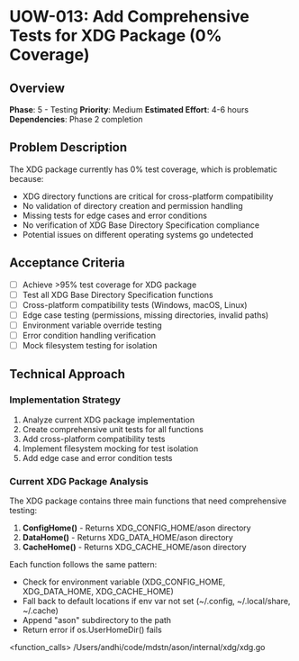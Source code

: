 # UOW-013: Add Comprehensive Tests for XDG Package (0% Coverage)

## Overview
**Phase**: 5 - Testing
**Priority**: Medium
**Estimated Effort**: 4-6 hours
**Dependencies**: Phase 2 completion

## Problem Description
The XDG package currently has 0% test coverage, which is problematic because:
- XDG directory functions are critical for cross-platform compatibility
- No validation of directory creation and permission handling
- Missing tests for edge cases and error conditions
- No verification of XDG Base Directory Specification compliance
- Potential issues on different operating systems go undetected

## Acceptance Criteria
- [ ] Achieve >95% test coverage for XDG package
- [ ] Test all XDG Base Directory Specification functions
- [ ] Cross-platform compatibility tests (Windows, macOS, Linux)
- [ ] Edge case testing (permissions, missing directories, invalid paths)
- [ ] Environment variable override testing
- [ ] Error condition handling verification
- [ ] Mock filesystem testing for isolation

## Technical Approach

### Implementation Strategy
1. Analyze current XDG package implementation
2. Create comprehensive unit tests for all functions
3. Add cross-platform compatibility tests
4. Implement filesystem mocking for test isolation
5. Add edge case and error condition tests

### Current XDG Package Analysis

The XDG package contains three main functions that need comprehensive testing:

1. **ConfigHome()** - Returns XDG_CONFIG_HOME/ason directory
2. **DataHome()** - Returns XDG_DATA_HOME/ason directory
3. **CacheHome()** - Returns XDG_CACHE_HOME/ason directory

Each function follows the same pattern:
- Check for environment variable (XDG_CONFIG_HOME, XDG_DATA_HOME, XDG_CACHE_HOME)
- Fall back to default locations if env var not set (~/.config, ~/.local/share, ~/.cache)
- Append "ason" subdirectory to the path
- Return error if os.UserHomeDir() fails

<function_calls>
<invoke name="Read">
<parameter name="file_path">/Users/andhi/code/mdstn/ason/internal/xdg/xdg.go